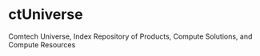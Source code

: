 # ctUniverse
Comtech Universe, Index Repository of Products, Compute Solutions, and Compute Resources
